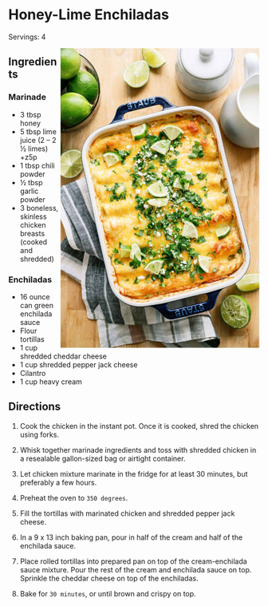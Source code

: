 # Honey-Lime Enchiladas

Servings: 4

<img style="float: right;" src="image.jpg" width=400>

## Ingredients

### Marinade

- 3 tbsp honey
- 5 tbsp lime juice (2 – 2 ½ limes) +z5p
- 1 tbsp chili powder
- ½ tbsp garlic powder
- 3 boneless, skinless chicken breasts (cooked and shredded)

### Enchiladas

- 16 ounce can green enchilada sauce
- Flour tortillas
- 1 cup shredded cheddar cheese
- 1 cup shredded pepper jack cheese
- Cilantro
- 1 cup heavy cream

## Directions

1. Cook the chicken in the instant pot. Once it is cooked, shred the chicken using forks.

2. Whisk together marinade ingredients and toss with shredded chicken in a resealable gallon-sized bag or airtight container.

3. Let chicken mixture marinate in the fridge for at least 30 minutes, but preferably a few hours.

4. Preheat the oven to `350 degrees`.

5. Fill the tortillas with marinated chicken and shredded pepper jack cheese.

6. In a 9 x 13 inch baking pan, pour in half of the cream and half of the enchilada sauce.

7. Place rolled tortillas into prepared pan on top of the cream-enchilada sauce mixture. Pour the rest of the cream and enchilada sauce on top. Sprinkle the cheddar cheese on top of the enchiladas.

8. Bake for `30 minutes`, or until brown and crispy on top.